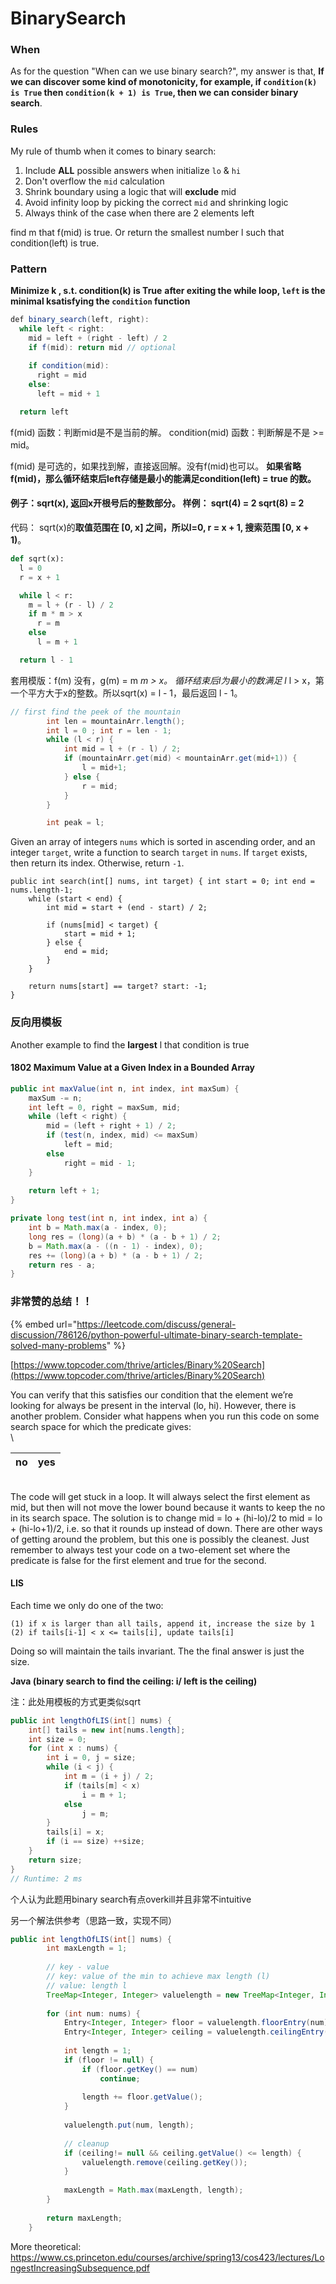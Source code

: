 # BinarySearch

### When

&#x20;As for the question "When can we use binary search?", my answer is that, **If we can discover some kind of monotonicity, for example, if `condition(k) is True` then `condition(k + 1) is True`, then we can consider binary search**.

### Rules

My rule of thumb when it comes to binary search:

1. Include **ALL** possible answers when initialize `lo` & `hi`
2. Don't overflow the `mid` calculation
3. Shrink boundary using a logic that will **exclude** mid
4. Avoid infinity loop by picking the correct `mid` and shrinking logic
5. Always think of the case when there are 2 elements left



find m that f(mid) is true. Or return the smallest number l such that condition(left) is true.

### Pattern

&#x20;**Minimize k , s.t. condition(k) is True**
**after exiting the while loop, `left` is the minimal k​ satisfying the `condition` function**

```java
def binary_search(left, right):
  while left < right:
    mid = left + (right - left) / 2
    if f(mid): return mid // optional
    
    if condition(mid):
      right = mid     
    else:
      left = mid + 1 

  return left
```

f(mid) 函数：判断mid是不是当前的解。 condition(mid) 函数：判断解是不是 >= mid。

f(mid) 是可选的，如果找到解，直接返回解。没有f(mid)也可以。 **如果省略f(mid)，那么循环结束后left存储是最小的能满足condition(left) = true 的数。**





#### 例子：sqrt(x), 返回x开根号后的整数部分。 样例： sqrt(4) = 2 sqrt(8) = 2

代码： sqrt(x)的**取值范围在 \[0, x] 之间，所以l=0, r = x + 1, 搜索范围 \[0, x + 1)**。

```python
def sqrt(x):
  l = 0
  r = x + 1

  while l < r:
    m = l + (r - l) / 2
    if m * m > x
      r = m
    else
      l = m + 1

  return l - 1
```

套用模版：f(m) 没有，g(m) = m _m > x。 循环结束后l为最小的数满足 l_ l > x，第一个平方大于x的整数。所以sqrt(x) = l - 1，最后返回 l - 1。

```java
// first find the peek of the mountain
        int len = mountainArr.length();
        int l = 0 ; int r = len - 1;
        while (l < r) {
            int mid = l + (r - l) / 2;
            if (mountainArr.get(mid) < mountainArr.get(mid+1)) {
                l = mid+1;
            } else {
                r = mid;
            }
        }

        int peak = l;
```



Given an array of integers `nums` which is sorted in ascending order, and an integer `target`, write a function to search `target` in `nums`. If `target` exists, then return its index. Otherwise, return `-1`.

```
public int search(int[] nums, int target) { int start = 0; int end = nums.length-1;
    while (start < end) {
        int mid = start + (end - start) / 2;
        
        if (nums[mid] < target) {
            start = mid + 1;
        } else {
            end = mid;
        }
    }
    
    return nums[start] == target? start: -1;
}
```

### 反向用模板


Another example to find the **largest** l that condition is true

#### 1802 Maximum Value at a Given Index in a Bounded Array

```java
public int maxValue(int n, int index, int maxSum) {
    maxSum -= n;
    int left = 0, right = maxSum, mid;
    while (left < right) {
        mid = (left + right + 1) / 2;
        if (test(n, index, mid) <= maxSum)
            left = mid;
        else
            right = mid - 1;
    }
    
    return left + 1;
}

private long test(int n, int index, int a) {
    int b = Math.max(a - index, 0);
    long res = (long)(a + b) * (a - b + 1) / 2;
    b = Math.max(a - ((n - 1) - index), 0);
    res += (long)(a + b) * (a - b + 1) / 2;
    return res - a;
}
```

### 非常赞的总结！！


{% embed url="https://leetcode.com/discuss/general-discussion/786126/python-powerful-ultimate-binary-search-template-solved-many-problems" %}





[https://www.topcoder.com/thrive/articles/Binary%20Search](https://www.topcoder.com/thrive/articles/Binary%20Search)

&#x20;You can verify that this satisfies our condition that the element we’re looking for always be present in the interval (lo, hi). However, there is another problem. Consider what happens when you run this code on some search space for which the predicate gives:\
\


| no | yes |
| -- | --- |

\
The code will get stuck in a loop. It will always select the first element as mid, but then will not move the lower bound because it wants to keep the no in its search space. The solution is to change mid = lo + (hi-lo)/2 to mid = lo + (hi-lo+1)/2, i.e. so that it rounds up instead of down. There are other ways of getting around the problem, but this one is possibly the cleanest. Just remember to always test your code on a two-element set where the predicate is false for the first element and true for the second.


#### LIS
Each time we only do one of the two:

```
(1) if x is larger than all tails, append it, increase the size by 1
(2) if tails[i-1] < x <= tails[i], update tails[i]
```

Doing so will maintain the tails invariant. The the final answer is just the size.

**Java (binary search to find the ceiling: i/ left is the ceiling)**

注：此处用模板的方式更类似sqrt

```java
public int lengthOfLIS(int[] nums) {
    int[] tails = new int[nums.length];
    int size = 0;
    for (int x : nums) {
        int i = 0, j = size;
        while (i < j) {
            int m = (i + j) / 2;
            if (tails[m] < x)
                i = m + 1;
            else
                j = m;
        }
        tails[i] = x;
        if (i == size) ++size;
    }
    return size;
}
// Runtime: 2 ms
```

个人认为此题用binary search有点overkill并且非常不intuitive

另一个解法供参考（思路一致，实现不同）


```java
public int lengthOfLIS(int[] nums) {
        int maxLength = 1;
        
        // key - value
        // key: value of the min to achieve max length (l)
        // value: length l
        TreeMap<Integer, Integer> valuelength = new TreeMap<Integer, Integer>();
        
        for (int num: nums) {
            Entry<Integer, Integer> floor = valuelength.floorEntry(num);
            Entry<Integer, Integer> ceiling = valuelength.ceilingEntry(num);
            
            int length = 1;
            if (floor != null) {
                if (floor.getKey() == num)
                    continue;
                
                length += floor.getValue();
            }
            
            valuelength.put(num, length);
            
            // cleanup
            if (ceiling!= null && ceiling.getValue() <= length) {
                valuelength.remove(ceiling.getKey());
            }
            
            maxLength = Math.max(maxLength, length);
        }
        
        return maxLength;
    }
```

More theoretical: https://www.cs.princeton.edu/courses/archive/spring13/cos423/lectures/LongestIncreasingSubsequence.pdf

